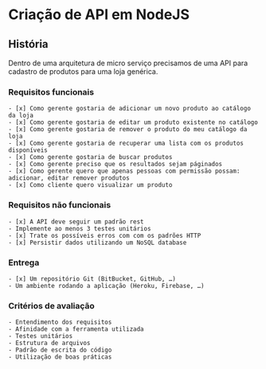 # Criação de API em NodeJS

## História
Dentro de uma arquitetura de micro serviço precisamos de uma API para cadastro de produtos para uma loja genérica.

### Requisitos funcionais
	- [x] Como gerente gostaria de adicionar um novo produto ao catálogo da loja
	- [x] Como gerente gostaria de editar um produto existente no catálogo
	- [x] Como gerente gostaria de remover o produto do meu catálogo da loja
	- [x] Como gerente gostaria de recuperar uma lista com os produtos disponíveis
	- [x] Como gerente gostaria de buscar produtos
	- [x] Como gerente preciso que os resultados sejam páginados
	- [x] Como gerente quero que apenas pessoas com permissão possam: adicionar, editar remover produtos
	- [x] Como cliente quero visualizar um produto

### Requisitos não funcionais
	- [x] A API deve seguir um padrão rest
	- Implemente ao menos 3 testes unitários
	- [x] Trate os possíveis erros com com os padrões HTTP
	- [x] Persistir dados utilizando um NoSQL database

### Entrega
	- [x] Um repositório Git (BitBucket, GitHub, …)
	- Um ambiente rodando a aplicação (Heroku, Firebase, …)

### Critérios de avaliação
	- Entendimento dos requisitos
	- Afinidade com a ferramenta utilizada
	- Testes unitários
	- Estrutura de arquivos
	- Padrão de escrita do código
	- Utilização de boas práticas

